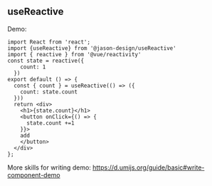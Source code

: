 
## useReactive

Demo:

```tsx
import React from 'react';
import {useReactive} from '@jason-design/useReactive'
import { reactive } from '@vue/reactivity'
const state = reactive({
    count: 1
  })
export default () => {
  const { count } = useReactive(() => ({
    count: state.count
  }))
  return <div>
    <h1>{state.count}</h1>
    <button onClick={() => {
      state.count +=1
    }}>
    add
    </button>
  </div>
};
```

More skills for writing demo: https://d.umijs.org/guide/basic#write-component-demo
